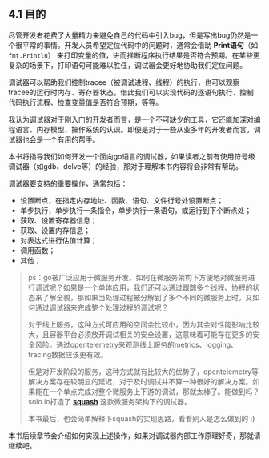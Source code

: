 ## 4.1 目的

尽管开发者花费了大量精力来避免自己的代码中引入bug，但是写出bug仍然是一个很平常的事情。开发人员希望定位代码中的问题时，通常会借助 **Print语句**（如`fmt.Println`） 来打印变量的值，进而推断程序执行结果是否符合预期。在某些更复杂的场景下，打印语句可能难以胜任，调试器会更好地协助我们定位问题。

调试器可以帮助我们控制tracee（被调试进程、线程）的执行，也可以观察tracee的运行时内存、寄存器状态，借此我们可以实现代码的逐语句执行、控制代码执行流程、检查变量值是否符合预期，等等。

我认为调试器对于刚入门的开发者而言，是一个不可缺少的工具，它还能加深对编程语言、内存模型、操作系统的认识。即便是对于一些从业多年的开发者而言，调试器也会是一个有用的帮手。

本书将指导我们如何开发一个面向go语言的调试器，如果读者之前有使用符号级调试器（如gdb、delve等）的经验，那对于理解本书内容将会非常有帮助。

调试器要支持的重要操作，通常包括：

- 设置断点，在指定内存地址、函数、语句、文件行号处设置断点；
- 单步执行，单步执行一条指令，单步执行一条语句，或运行到下个断点处；
- 获取、设置寄存器信息；
- 获取、设置内存信息；
- 对表达式进行估值计算；
- 调用函数；
- 其他；

> ps：go被广泛应用于微服务开发，如何在微服务架构下方便地对微服务进行调试呢？如果是一个单体应用，我们还可以通过跟踪多个线程、协程的状态来了解全貌，那如果当处理过程被分解到了多个不同的微服务上时，又如何通过调试器来完成整个处理过程的调试呢？
>
> 对于线上服务，这种方式可应用的空间会比较小，因为其会对性能影响比较大，且容器平台必须放开调试相关的安全设置，这意味着可能存在更多的安全风险。通过opentelemetry来观测线上服务的metrics、logging、tracing数据应该更有效。
>
> 但是对开发阶段的服务，这种方式就有比较大的优势了，opentelemetry等解决方案存在较明显的延迟，对于及时调试并不算一种很好的解决方案。如果能在一个单点完成对整个微服务上下游的调试，那就太棒了。能做到吗？solo.io打造了 [**squash**](https://squash.solo.io/) 这款微服务架构下的调试器。
>
> 本书最后，也会简单解释下squash的实现思路，看看别人是怎么做到的 :)

本书后续章节会介绍如何实现上述操作，如果对调试器内部工作原理好奇，那就请继续吧。
